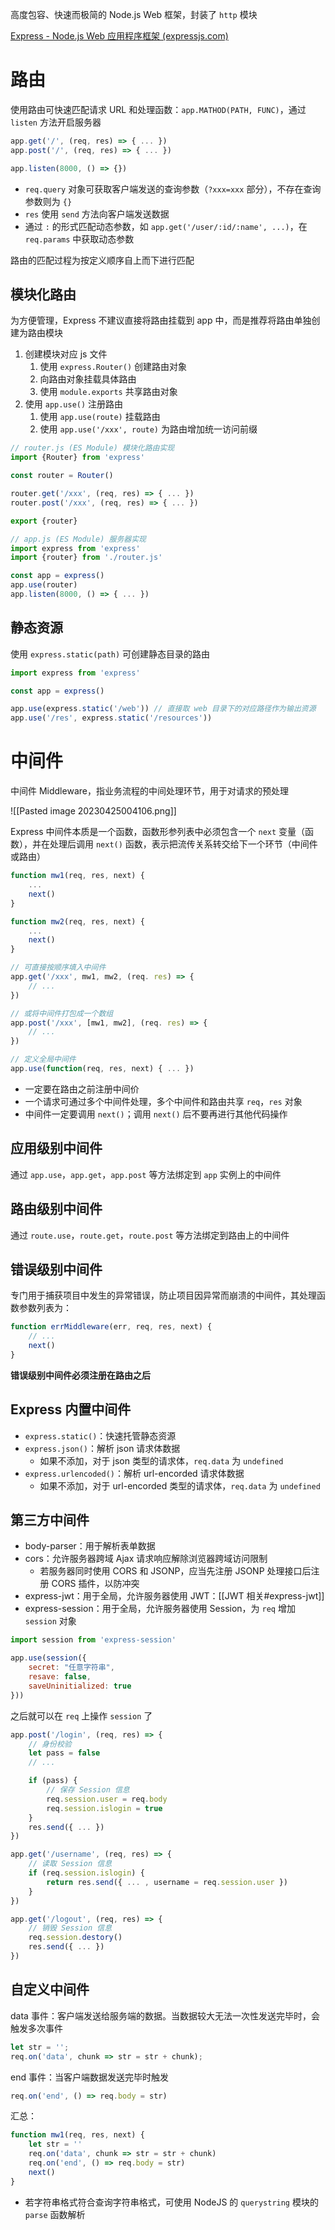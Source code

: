 高度包容、快速而极简的 Node.js Web 框架，封装了 `http` 模块

[Express - Node.js Web 应用程序框架 (expressjs.com)](http://expressjs.com/zh-cn/)

# 路由

使用路由可快速匹配请求 URL 和处理函数：`app.MATHOD(PATH, FUNC)`，通过 `listen` 方法开启服务器

```javascript
app.get('/', (req, res) => { ... })
app.post('/', (req, res) => { ... })

app.listen(8000, () => {})
```

- `req.query` 对象可获取客户端发送的查询参数（`?xxx=xxx` 部分），不存在查询参数则为 `{}`
- `res` 使用 `send` 方法向客户端发送数据
- 通过 `:` 的形式匹配动态参数，如 `app.get('/user/:id/:name', ...)`，在 `req.params` 中获取动态参数

路由的匹配过程为按定义顺序自上而下进行匹配

## 模块化路由

为方便管理，Express 不建议直接将路由挂载到 app 中，而是推荐将路由单独创建为路由模块
1. 创建模块对应 js 文件
	1. 使用 `express.Router()` 创建路由对象
	2. 向路由对象挂载具体路由
	3. 使用 `module.exports` 共享路由对象
2. 使用 `app.use()` 注册路由
	1. 使用 `app.use(route)` 挂载路由
	2. 使用 `app.use('/xxx', route)` 为路由增加统一访问前缀

```javascript
// router.js (ES Module) 模块化路由实现
import {Router} from 'express'

const router = Router()

router.get('/xxx', (req, res) => { ... })
router.post('/xxx', (req, res) => { ... })

export {router}
```

```javascript
// app.js (ES Module) 服务器实现
import express from 'express'
import {router} from './router.js'

const app = express()
app.use(router)
app.listen(8000, () => { ... })
```

## 静态资源

使用 `express.static(path)` 可创建静态目录的路由

```javascript
import express from 'express'

const app = express()

app.use(express.static('/web')) // 直接取 web 目录下的对应路径作为输出资源
app.use('/res', express.static('/resources'))
```

# 中间件

中间件 Middleware，指业务流程的中间处理环节，用于对请求的预处理

![[Pasted image 20230425004106.png]]

Express 中间件本质是一个函数，函数形参列表中必须包含一个 `next` 变量（函数），并在处理后调用 `next()` 函数，表示把流传关系转交给下一个环节（中间件或路由）

```javascript
function mw1(req, res, next) {
	...
	next()
}

function mw2(req, res, next) {
	...
	next()
}

// 可直接按顺序填入中间件
app.get('/xxx', mw1, mw2, (req. res) => {
	// ...
})

// 或将中间件打包成一个数组
app.post('/xxx', [mw1, mw2], (req. res) => {
	// ...
})

// 定义全局中间件
app.use(function(req, res, next) { ... })
```

- 一定要在路由之前注册中间价
- 一个请求可通过多个中间件处理，多个中间件和路由共享 `req`，`res` 对象
- 中间件一定要调用 `next()`；调用 `next()` 后不要再进行其他代码操作

## 应用级别中间件

通过 `app.use`，`app.get`，`app.post` 等方法绑定到 `app` 实例上的中间件

## 路由级别中间件

通过 `route.use`，`route.get`，`route.post` 等方法绑定到路由上的中间件

## 错误级别中间件

专门用于捕获项目中发生的异常错误，防止项目因异常而崩溃的中间件，其处理函数参数列表为：

```javascript
function errMiddleware(err, req, res, next) {
    // ...
    next()
}
```

**错误级别中间件必须注册在路由之后**

## Express 内置中间件

- `express.static()`：快速托管静态资源
- `express.json()`：解析 json 请求体数据
	- 如果不添加，对于 json 类型的请求体，`req.data` 为 `undefined`
- `express.urlencoded()`：解析 url-encorded 请求体数据
	- 如果不添加，对于 url-encorded 类型的请求体，`req.data` 为 `undefined`

## 第三方中间件

- body-parser：用于解析表单数据
- cors：允许服务器跨域 Ajax 请求响应解除浏览器跨域访问限制
	- 若服务器同时使用 CORS 和 JSONP，应当先注册 JSONP 处理接口后注册 CORS 插件，以防冲突
- express-jwt：用于全局，允许服务器使用 JWT：[[JWT 相关#express-jwt]]
- express-session：用于全局，允许服务器使用 Session，为 `req` 增加 `session` 对象

```javascript
import session from 'express-session'

app.use(session({
	secret: "任意字符串",
	resave: false,
	saveUninitialized: true
}))
```

之后就可以在 `req` 上操作 `session` 了

```javascript
app.post('/login', (req, res) => {
    // 身份校验
    let pass = false
    // ...

	if (pass) {
		// 保存 Session 信息
		req.session.user = req.body
		req.session.islogin = true
	}
	res.send({ ... })
})

app.get('/username', (req, res) => {
	// 读取 Session 信息
	if (req.session.islogin) {
		return res.send({ ... , username = req.session.user })
	}
})

app.get('/logout', (req, res) => {
	// 销毁 Session 信息
	req.session.destory()
	res.send({ ... })
})
```

## 自定义中间件

data 事件：客户端发送给服务端的数据。当数据较大无法一次性发送完毕时，会触发多次事件

```javascript
let str = '';
req.on('data', chunk => str = str + chunk);
```

end 事件：当客户端数据发送完毕时触发

```javascript
req.on('end', () => req.body = str)
```

汇总：

```javascript
function mw1(req, res, next) {
	let str = ''
	req.on('data', chunk => str = str + chunk)
	req.on('end', () => req.body = str)
	next()
}
```

- 若字符串格式符合查询字符串格式，可使用 NodeJS 的 `querystring` 模块的 `parse` 函数解析